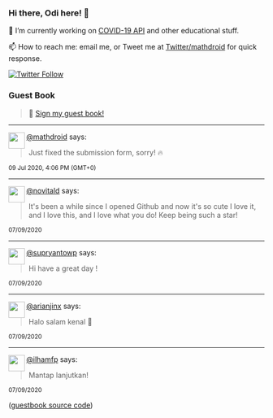 ### Hi there, Odi here! 👋

🔭 I’m currently working on [COVID-19 API](https://github.com/covid-19-api) and other educational stuff.

📫 How to reach me: email me, or Tweet me at [Twitter/mathdroid](https://twitter.com/mathdroid) for quick response.

[![Twitter Follow](https://img.shields.io/twitter/follow/mathdroid?label=Follow&style=social)](https://twitter.com/mathdroid)  


### Guest Book

> 💬 [Sign my guest book!](https://mathdroid.now.sh)

---

<!--START_SECTION:guestbook-->
<a href="https://github.com/mathdroid"><img align="left" width="32" height="32" src="https://www.github.com/mathdroid.png"></a> [@mathdroid](https://github.com/mathdroid) says:

> Just fixed the submission form, sorry! 🔥

<sup>09 Jul 2020, 4:06 PM (GMT+0)</sup>


---

<a href="https://github.com/novitald"><img align="left" width="32" height="32" src="https://www.github.com/novitald.png"></a> [@novitald](https://github.com/novitald) says:

> It's been a while since I opened Github and now it's so cute I love it, and I love this, and I love what you do! Keep being such a star!

<sup>07/09/2020</sup>


---

<a href="https://github.com/supryantowp"><img align="left" width="32" height="32" src="https://www.github.com/supryantowp.png"></a> [@supryantowp](https://github.com/supryantowp) says:

> Hi have a great day !

<sup>07/09/2020</sup>


---

<a href="https://github.com/arianjinx"><img align="left" width="32" height="32" src="https://www.github.com/arianjinx.png"></a> [@arianjinx](https://github.com/arianjinx) says:

> Halo salam kenal 🍻

<sup>07/09/2020</sup>


---

<a href="https://github.com/ilhamfp"><img align="left" width="32" height="32" src="https://www.github.com/ilhamfp.png"></a> [@ilhamfp](https://github.com/ilhamfp) says:

> Mantap lanjutkan!

<sup>07/09/2020</sup>

<!--END_SECTION:guestbook-->
<!--GUESTBOOK_LIST [{"name":"mathdroid","message":"Just fixed the submission form, sorry! 🔥","date":"09 Jul 2020, 4:06 PM (GMT+0)"},{"name":"novitald","message":"It's been a while since I opened Github and now it's so cute I love it, and I love this, and I love what you do! Keep being such a star!","date":"07/09/2020"},{"name":"supryantowp","message":"Hi have a great day !","date":"07/09/2020"},{"name":"arianjinx","message":"Halo salam kenal 🍻","date":"07/09/2020"},{"name":"ilhamfp","message":"Mantap lanjutkan!","date":"07/09/2020"}]-->

([guestbook source code](https://github.com/mathdroid/guestbook))
